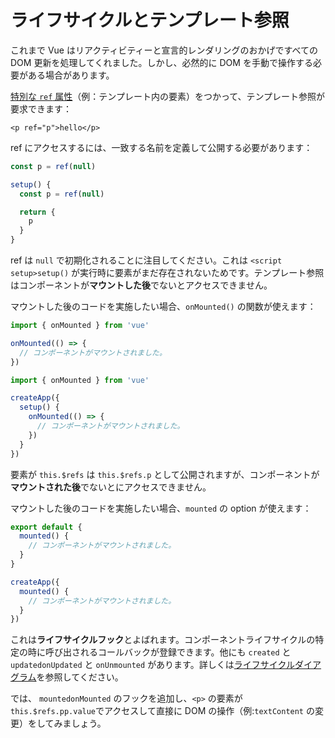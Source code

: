 # ライフサイクルとテンプレート参照

これまで Vue はリアクティビティーと宣言的レンダリングのおかげですべての DOM 更新を処理してくれました。しかし、必然的に DOM を手動で操作する必要がある場合があります。

<a target="_blank" href="/api/built-in-special-attributes.html#ref">特別な `ref` 属性</a>（例：テンプレート内の要素）をつかって、テンプレート参照が要求できます：

```vue-html
<p ref="p">hello</p>
```

<div class="composition-api">

ref にアクセスするには、一致する名前を定義<span class="html">して公開</span>する必要があります：

<div class="sfc">

```js
const p = ref(null)
```

</div>
<div class="html">

```js
setup() {
  const p = ref(null)

  return {
    p
  }
}
```

</div>

ref は `null` で初期化されることに注目してください。これは <span class="sfc">`<script setup>`</span><span class="html">`setup()`</span> が実行時に要素がまだ存在されないためです。テンプレート参照はコンポーネントが**マウントした後**でないとアクセスできません。

マウントした後のコードを実施したい場合、`onMounted()` の関数が使えます：

<div class="sfc">

```js
import { onMounted } from 'vue'

onMounted(() => {
  // コンポーネントがマウントされました。
})
```

</div>
<div class="html">

```js
import { onMounted } from 'vue'

createApp({
  setup() {
    onMounted(() => {
      // コンポーネントがマウントされました。
    })
  }
})
```

</div>
</div>

<div class="options-api">

要素が `this.$refs` は `this.$refs.p` として公開されますが、コンポーネントが**マウントされた後**でないとにアクセスできません。

マウントした後のコードを実施したい場合、`mounted` の option が使えます：

<div class="sfc">

```js
export default {
  mounted() {
    // コンポーネントがマウントされました。
  }
}
```

</div>
<div class="html">

```js
createApp({
  mounted() {
    // コンポーネントがマウントされました。
  }
})
```

</div>
</div>

これは**ライフサイクルフック**とよばれます。コンポーネントライフサイクルの特定の時に呼び出されるコールバックが登録できます。他にも <span class="options-api">`created` と `updated`</span><span class="composition-api">`onUpdated` と `onUnmounted`</span> があります。詳しくは<a target="_blank" href="/guide/essentials/lifecycle.html#lifecycle-diagram">ライフサイクルダイアグラム</a>を参照してください。

では、 <span class="options-api">`mounted`</span><span class="composition-api">`onMounted`</span> のフックを追加し、`<p>` の要素が<span class="options-api">`this.$refs.p`</span><span class="composition-api">`p.value`</span>でアクセスして直接に DOM の操作（例:`textContent` の変更）をしてみましょう。
